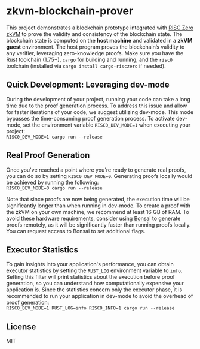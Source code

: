# zkvm-blockchain-prover

This project demonstrates a blockchain prototype integrated with [RISC Zero zkVM](https://github.com/risc0) to prove the validity and consistency of the blockchain state. The blockchain state is computed on the **host machine** and validated in a **zkVM guest** environment. The host program proves the blockchain’s validity to any verifier, leveraging zero-knowledge proofs. Make sure you have the Rust toolchain (1.75+), `cargo` for building and running, and the `risc0` toolchain (installed via `cargo install cargo-risczero` if needed).

## Quick Development: Leveraging dev-mode

During the development of your project, running your code can take a long time due to the proof generation process. To address this issue and allow for faster iterations of your code, we suggest utilizing dev-mode. This mode bypasses the time-consuming proof generation process. To activate dev-mode, set the environment variable `RISC0_DEV_MODE=1` when executing your project:  
`RISC0_DEV_MODE=1 cargo run --release`

## Real Proof Generation

Once you've reached a point where you're ready to generate real proofs, you can do so by setting `RISC0_DEV_MODE=0`. Generating proofs locally would be achieved by running the following:  
`RISC0_DEV_MODE=0 cargo run --release`

Note that since proofs are now being generated, the execution time will be significantly longer than when running in dev-mode. To create a proof with the zkVM on your own machine, we recommend at least 16 GB of RAM. To avoid these hardware requirements, consider using [Bonsai](https://bonsai.xyz) to generate proofs remotely, as it will be significantly faster than running proofs locally. You can request access to Bonsai to set additional flags.

## Executor Statistics

To gain insights into your application's performance, you can obtain executor statistics by setting the `RUST_LOG` environment variable to `info`. Setting this filter will print statistics about the execution before proof generation, so you can understand how computationally expensive your application is. Since the statistics concern only the executor phase, it is recommended to run your application in dev-mode to avoid the overhead of proof generation:  
`RISC0_DEV_MODE=1 RUST_LOG=info RISC0_INFO=1 cargo run --release`

## License

MIT
